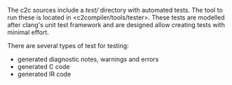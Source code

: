
The c2c sources include a *test/* directory with automated tests. The tool to run
these is located in <c2compiler/tools/tester>. These tests are modelled after
clang's unit test framework and are designed allow creating tests with minimal effort.

There are several types of test for testing:

* generated diagnostic notes, warnings and errors
* generated C code
* generated IR code

